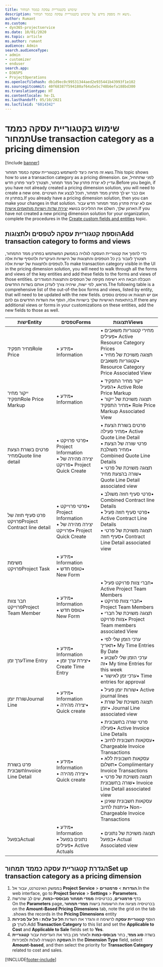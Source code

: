 ```yaml
---
title: שימוש בקטגוריית עסקה כממד תמחור
description: נושא זה מספק מידע על שימוש בקטגוריית עסקה כממד תמחור.
author: Rumant
ms.custom:
- dyn365-projectservice
ms.date: 10/01/2020
ms.topic: article
ms.author: rumant
audience: Admin
search.audienceType:
- admin
- customizer
- enduser
search.app:
- D365PS
- ProjectOperations
ms.openlocfilehash: db1d9ec0c99531344aed2e935441b43993f1e102
ms.sourcegitcommit: 40f68387f594180af64a5e5c748b6efa188bd300
ms.translationtype: HT
ms.contentlocale: he-IL
ms.lasthandoff: 05/10/2021
ms.locfileid: "6014342"
---
```

# <a name="use-transaction-category-as-a-pricing-dimension"></a><span data-ttu-id="205d4-103">שימוש בקטגוריית עסקה כממד תמחור</span><span class="sxs-lookup"><span data-stu-id="205d4-103">Use transaction category as a pricing dimension</span></span>

[!include [banner](../includes/psa-now-project-operations.md)]

<span data-ttu-id="205d4-104">נושא זה מראה כיצד להשתמש בקטגוריית עסקה כממד תמחור.</span><span class="sxs-lookup"><span data-stu-id="205d4-104">This topic shows how to use a transaction category as a pricing dimension.</span></span> <span data-ttu-id="205d4-105">לפני שתתחיל, אם עדיין לא יצרת פתרון של ממד תמחור, תצטרך ליצור פתרון חדש.</span><span class="sxs-lookup"><span data-stu-id="205d4-105">Before you begin, if you have not already created a pricing dimension solution, you will need to create a new one.</span></span> <span data-ttu-id="205d4-106">אם כבר יש לך פתרון ממד תמחור, תוכל לבצע את השינויים בפתרון זה.</span><span class="sxs-lookup"><span data-stu-id="205d4-106">If you already have a pricing dimension solution, then you can make your changes in that solution.</span></span> <span data-ttu-id="205d4-107">אם לא יצרת פתרון ממד תמחור חדש עבור הארגון שלך, השלם את ההליכים בנושא [יצירת שדות וישויות מותאמים אישית](create-custom-fields-entities.md).</span><span class="sxs-lookup"><span data-stu-id="205d4-107">If you have not created a new pricing dimension solution for your organization, complete the procedures in the [Create custom fields and entities](create-custom-fields-entities.md) topic.</span></span>

## <a name="add-transaction-category-to-forms-and-views"></a><span data-ttu-id="205d4-108">הוספת קטגוריית עסקה לטפסים ולתצוגות</span><span class="sxs-lookup"><span data-stu-id="205d4-108">Add transaction category to forms and views</span></span>
<span data-ttu-id="205d4-109">כדי להפוך את קטגוריית העסקה לגלויה בממשק המשתמש בפתרון ממד התמחור, תצטרך לעבור בין כל הטפסים והתצוגות של הישויות העיקריות ולהוסיף שדות אלה לטפסים ולתצוגות של ישויות אלה.</span><span class="sxs-lookup"><span data-stu-id="205d4-109">To make transaction category visible in the UI in the pricing dimension solution, you will need to walk through all the forms and views of the key entities and add these fields to the forms and views of those entities.</span></span>
<span data-ttu-id="205d4-110">הטבלה הבאה היא רשימה מקיפה של הטפסים והתצוגות המוגדרים מראש, לפי ישות, שיהיה צורך לעדכן אותם בשדות החדשים.</span><span class="sxs-lookup"><span data-stu-id="205d4-110">The following table is a comprehensive list of the out-of-the box forms and views, listed by entity, that will need to be updated with the new fields.</span></span> <span data-ttu-id="205d4-111">אם יש תצוגות או טפסים נוספים בהתאמות האישיות שלך בישויות אלה, הוסף את השדות החדשים גם להם.</span><span class="sxs-lookup"><span data-stu-id="205d4-111">If there any additional views or forms in your customizations on these entities, add the new fields to those as well.</span></span>

|  <span data-ttu-id="205d4-112">ישות</span><span class="sxs-lookup"><span data-stu-id="205d4-112">Entity</span></span>        | <span data-ttu-id="205d4-113">טפסים</span><span class="sxs-lookup"><span data-stu-id="205d4-113">Forms</span></span>     |<span data-ttu-id="205d4-114">תצוגות</span><span class="sxs-lookup"><span data-stu-id="205d4-114">Views</span></span>        |
| ------------------------------|---------------------------------|----------------------------------|
|  <span data-ttu-id="205d4-115">מחיר תפקיד</span><span class="sxs-lookup"><span data-stu-id="205d4-115">Role Price</span></span>|<span data-ttu-id="205d4-116">• מידע</span><span class="sxs-lookup"><span data-stu-id="205d4-116">• Information</span></span> |<span data-ttu-id="205d4-117">• מחירי קטגוריות משאבים פעילים</span><span class="sxs-lookup"><span data-stu-id="205d4-117">• Active Resource Category Prices</span></span><br> <span data-ttu-id="205d4-118">• תצוגה משויכת של מחיר קטגוריות משאבים</span><span class="sxs-lookup"><span data-stu-id="205d4-118">• Resource Category Price Associated View</span></span>|
|  <span data-ttu-id="205d4-119">ייקור מחיר תפקיד</span><span class="sxs-lookup"><span data-stu-id="205d4-119">Role Price Markup</span></span>|<span data-ttu-id="205d4-120">• מידע</span><span class="sxs-lookup"><span data-stu-id="205d4-120">• Information</span></span>|<span data-ttu-id="205d4-121">• ייקור מחיר התפקיד הפעיל</span><span class="sxs-lookup"><span data-stu-id="205d4-121">• Active Role Price Markup</span></span><br><span data-ttu-id="205d4-122">• תצוגה משויכת של ייקור מחיר התפקיד</span><span class="sxs-lookup"><span data-stu-id="205d4-122">• Role Price Markup Associated View</span></span>|
|  <span data-ttu-id="205d4-123">פרטים בשורת הצעת מחיר</span><span class="sxs-lookup"><span data-stu-id="205d4-123">Quote line detail</span></span>|<span data-ttu-id="205d4-124">• פרטי פרויקט</span><span class="sxs-lookup"><span data-stu-id="205d4-124">• Project Information</span></span><br><span data-ttu-id="205d4-125">• יצירה מהירה של פרויקט</span><span class="sxs-lookup"><span data-stu-id="205d4-125">• Project Quick Create</span></span>|<span data-ttu-id="205d4-126">• פרטים בשורת הצעת מחיר פעילה</span><span class="sxs-lookup"><span data-stu-id="205d4-126">• Active Quote Line Detail</span></span><br><span data-ttu-id="205d4-127">• פרטי שורה של הצעת מחיר משולבת</span><span class="sxs-lookup"><span data-stu-id="205d4-127">• Combined Quote Line Details</span></span><br><span data-ttu-id="205d4-128">• תצוגה משויכת של פרטי שורה בהצעת מחיר</span><span class="sxs-lookup"><span data-stu-id="205d4-128">• Quote Line Detail associated view</span></span>|
|  <span data-ttu-id="205d4-129">פרט סעיף חוזה של פרויקט</span><span class="sxs-lookup"><span data-stu-id="205d4-129">Project Contract line detail</span></span>|<span data-ttu-id="205d4-130">• פרטי פרוייקט</span><span class="sxs-lookup"><span data-stu-id="205d4-130">• Project Information</span></span><br><span data-ttu-id="205d4-131">• יצירה מהירה של פרוייקט</span><span class="sxs-lookup"><span data-stu-id="205d4-131">• Project Quick Create</span></span>|<span data-ttu-id="205d4-132">• פרטי סעיף חוזה משולב</span><span class="sxs-lookup"><span data-stu-id="205d4-132">• Combined Contract line Details</span></span><br><span data-ttu-id="205d4-133">• פרטי סעיף חוזה פעיל</span><span class="sxs-lookup"><span data-stu-id="205d4-133">• Active Contract Line Details</span></span><br><span data-ttu-id="205d4-134">• תצוגה משויכת של פרטי סעיף חוזה</span><span class="sxs-lookup"><span data-stu-id="205d4-134">• Contract Line Detail associated view</span></span>|
|  <span data-ttu-id="205d4-135">משימת פרויקט</span><span class="sxs-lookup"><span data-stu-id="205d4-135">Project Task</span></span>|<span data-ttu-id="205d4-136">• מידע</span><span class="sxs-lookup"><span data-stu-id="205d4-136">• Information</span></span><br><span data-ttu-id="205d4-137">• טופס חדש</span><span class="sxs-lookup"><span data-stu-id="205d4-137">• New Form</span></span>||
|  <span data-ttu-id="205d4-138">חבר צוות פרוייקט</span><span class="sxs-lookup"><span data-stu-id="205d4-138">Project Team Member</span></span>|<span data-ttu-id="205d4-139">• מידע</span><span class="sxs-lookup"><span data-stu-id="205d4-139">• Information</span></span><br><span data-ttu-id="205d4-140">• טופס חדש</span><span class="sxs-lookup"><span data-stu-id="205d4-140">• New Form</span></span>|<span data-ttu-id="205d4-141">• חברי צוות פרויקט פעיל</span><span class="sxs-lookup"><span data-stu-id="205d4-141">• Active Project Team Members</span></span><br><span data-ttu-id="205d4-142">• חברי צוות פרויקט</span><span class="sxs-lookup"><span data-stu-id="205d4-142">• Project Team Members</span></span><br><span data-ttu-id="205d4-143">• תצוגה משויכת של חברי צוות פרויקט</span><span class="sxs-lookup"><span data-stu-id="205d4-143">• Project Team members associated View</span></span>|
|  <span data-ttu-id="205d4-144">ערך זמן</span><span class="sxs-lookup"><span data-stu-id="205d4-144">Time Entry</span></span>|<span data-ttu-id="205d4-145">• מידע</span><span class="sxs-lookup"><span data-stu-id="205d4-145">• Information</span></span><br><span data-ttu-id="205d4-146">• יצירת ערך זמן</span><span class="sxs-lookup"><span data-stu-id="205d4-146">• Create Time Entry</span></span>|<span data-ttu-id="205d4-147">• ערכי הזמן שלי לפי תאריך</span><span class="sxs-lookup"><span data-stu-id="205d4-147">• My Time Entries By Date</span></span><br><span data-ttu-id="205d4-148">• ערכי הזמן שלי לשבוע זה</span><span class="sxs-lookup"><span data-stu-id="205d4-148">• My time Entries for this week</span></span><br><span data-ttu-id="205d4-149">• ערכי זמן לאישור</span><span class="sxs-lookup"><span data-stu-id="205d4-149">• Time entries for approval</span></span>|
|  <span data-ttu-id="205d4-150">שורת יומן</span><span class="sxs-lookup"><span data-stu-id="205d4-150">Journal Line</span></span>|<span data-ttu-id="205d4-151">• מידע</span><span class="sxs-lookup"><span data-stu-id="205d4-151">• Information</span></span><br><span data-ttu-id="205d4-152">• יצירה מהירה</span><span class="sxs-lookup"><span data-stu-id="205d4-152">• Quick create</span></span>|<span data-ttu-id="205d4-153">• שורות יומן פעיל</span><span class="sxs-lookup"><span data-stu-id="205d4-153">• Active journal lines</span></span><br><span data-ttu-id="205d4-154">• תצוגה משויכת של שורת יומן</span><span class="sxs-lookup"><span data-stu-id="205d4-154">• Journal Line associated view</span></span>|
|  <span data-ttu-id="205d4-155">פרט בשורת חשבונית</span><span class="sxs-lookup"><span data-stu-id="205d4-155">Invoice Line Detail</span></span>|<span data-ttu-id="205d4-156">• מידע</span><span class="sxs-lookup"><span data-stu-id="205d4-156">• Information</span></span><br><span data-ttu-id="205d4-157">• יצירה מהירה</span><span class="sxs-lookup"><span data-stu-id="205d4-157">• Quick create</span></span>|<span data-ttu-id="205d4-158">• פרטי שורה בחשבונית פעילה</span><span class="sxs-lookup"><span data-stu-id="205d4-158">• Active Invoice Line Details</span></span><br><span data-ttu-id="205d4-159">• עסקאות חשבונית לחיוב</span><span class="sxs-lookup"><span data-stu-id="205d4-159">• Chargeable Invoice Transactions</span></span><br><span data-ttu-id="205d4-160">• עסקאות חשבונית ללא תשלום</span><span class="sxs-lookup"><span data-stu-id="205d4-160">• Complimentary Invoice Transactions</span></span><br><span data-ttu-id="205d4-161">• תצוגה משויכת של פרטי שורה בחשבונית</span><span class="sxs-lookup"><span data-stu-id="205d4-161">• Invoice Line Detail associated view</span></span><br><span data-ttu-id="205d4-162">• עסקאות חשבונית שאינן ניתנות לחיוב</span><span class="sxs-lookup"><span data-stu-id="205d4-162">• Non-Chargeable Invoice Transactions</span></span>|
|  <span data-ttu-id="205d4-163">בפועל</span><span class="sxs-lookup"><span data-stu-id="205d4-163">Actual</span></span>|<span data-ttu-id="205d4-164">• מידע</span><span class="sxs-lookup"><span data-stu-id="205d4-164">• Information</span></span><br><span data-ttu-id="205d4-165">• נתונים בפועל פעילים</span><span class="sxs-lookup"><span data-stu-id="205d4-165">• Active Actuals</span></span>|<span data-ttu-id="205d4-166">• תצוגה משויכת של נתונים בפועל</span><span class="sxs-lookup"><span data-stu-id="205d4-166">• Actual Associated view</span></span>|

## <a name="set-up-transaction-category-as-a-pricing-dimension"></a><span data-ttu-id="205d4-167">הגדרת קטגוריית עסקה כממד תמחור</span><span class="sxs-lookup"><span data-stu-id="205d4-167">Set up transaction category as a pricing dimension</span></span>

1. <span data-ttu-id="205d4-168">בממשק האינטרנט, עבור אל **Project Service** > **הגדרות** > **פרמטרים**.</span><span class="sxs-lookup"><span data-stu-id="205d4-168">In the web interface, go to **Project Service** > **Settings** > **Parameters**.</span></span> 
2. <span data-ttu-id="205d4-169">בדף **פרמטרים**, בכרטיסיה ‏‫**ממדי תמחור מבוססי-כמות**, שים לב שהרשת בכרטיסיה מציגה את הרשומות בישות **ממדי תמחור**.</span><span class="sxs-lookup"><span data-stu-id="205d4-169">On the **Parameters** page, on the **Amount-Based Pricing Dimensions** tab, note the grid on the tab shows the records in the **Pricing Dimensions** entity.</span></span>
3. <span data-ttu-id="205d4-170">הוסף **קטגוריית עסקה** לרשימה זו והגדר את השדות **חל על עלות** ו **חל על מכירות** לערך **כן**.</span><span class="sxs-lookup"><span data-stu-id="205d4-170">Add **Transaction Category** to this list and set the **Applicable to Cost** and **Applicable to Sale** fields set to **Yes**.</span></span>
4. <span data-ttu-id="205d4-171">בשדה **סוג ממד**, בחר **מבוסס-כמות** ולאחר מכן בחר את העדיפות עבור **קטגוריית העסקה** הקשורה לעלות ולמכירות.</span><span class="sxs-lookup"><span data-stu-id="205d4-171">In the **Dimension Type** field, select **Amount-based**, and then select the priority for **Transaction Category** related to cost and sales.</span></span>


[!INCLUDE[footer-include](../includes/footer-banner.md)]